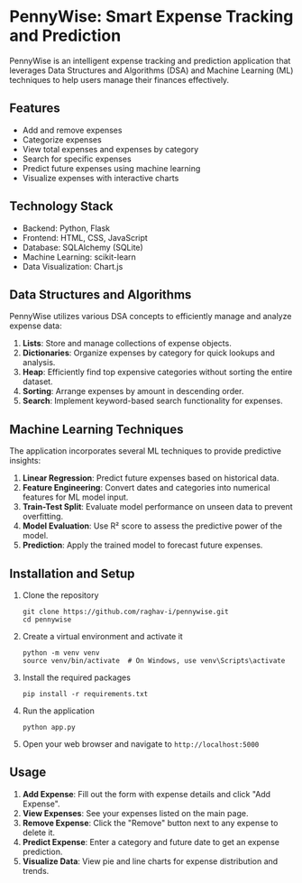 # PennyWise: Smart Expense Tracking and Prediction

PennyWise is an intelligent expense tracking and prediction application that leverages Data Structures and Algorithms (DSA) and Machine Learning (ML) techniques to help users manage their finances effectively.

## Features

- Add and remove expenses
- Categorize expenses
- View total expenses and expenses by category
- Search for specific expenses
- Predict future expenses using machine learning
- Visualize expenses with interactive charts

## Technology Stack

- Backend: Python, Flask
- Frontend: HTML, CSS, JavaScript
- Database: SQLAlchemy (SQLite)
- Machine Learning: scikit-learn
- Data Visualization: Chart.js

## Data Structures and Algorithms

PennyWise utilizes various DSA concepts to efficiently manage and analyze expense data:

1. **Lists**: Store and manage collections of expense objects.
2. **Dictionaries**: Organize expenses by category for quick lookups and analysis.
3. **Heap**: Efficiently find top expensive categories without sorting the entire dataset.
4. **Sorting**: Arrange expenses by amount in descending order.
5. **Search**: Implement keyword-based search functionality for expenses.

## Machine Learning Techniques

The application incorporates several ML techniques to provide predictive insights:

1. **Linear Regression**: Predict future expenses based on historical data.
2. **Feature Engineering**: Convert dates and categories into numerical features for ML model input.
3. **Train-Test Split**: Evaluate model performance on unseen data to prevent overfitting.
4. **Model Evaluation**: Use R² score to assess the predictive power of the model.
5. **Prediction**: Apply the trained model to forecast future expenses.

## Installation and Setup

1. Clone the repository
    ```
    git clone https://github.com/raghav-i/pennywise.git
    cd pennywise
    ```
2. Create a virtual environment and activate it
    ```
    python -m venv venv
    source venv/bin/activate  # On Windows, use venv\Scripts\activate
    ```

3. Install the required packages
    ```
    pip install -r requirements.txt
    ```

4. Run the application
    ```
    python app.py
    ```

6. Open your web browser and navigate to `http://localhost:5000`

## Usage

1. **Add Expense**: Fill out the form with expense details and click "Add Expense".
2. **View Expenses**: See your expenses listed on the main page.
3. **Remove Expense**: Click the "Remove" button next to any expense to delete it.
4. **Predict Expense**: Enter a category and future date to get an expense prediction.
5. **Visualize Data**: View pie and line charts for expense distribution and trends.